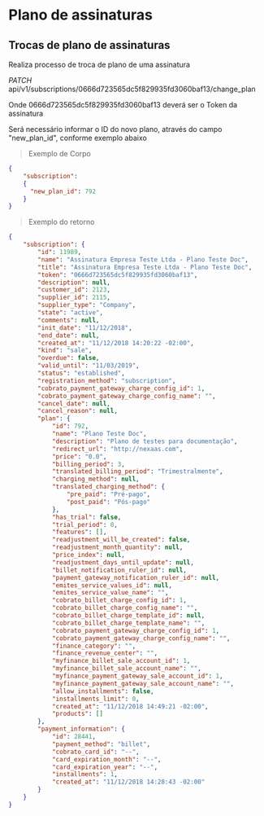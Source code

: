 # Plano de assinaturas


## Trocas de plano de assinaturas

Realiza processo de troca de plano de uma assinatura

<div class="api-endpoint">
  <div class="endpoint-data">
    <i class="label label-get">PATCH</i>
      api/v1/subscriptions/0666d723565dc5f829935fd3060baf13/change_plan
  </div>
</div>

Onde 0666d723565dc5f829935fd3060baf13 deverá ser o Token da assinatura

Será necessário informar o ID do novo plano, através do campo "new_plan_id", conforme exemplo
abaixo

> Exemplo de Corpo

```json
{
	"subscription":
	{
	  "new_plan_id": 792
	}
}
```

> Exemplo do retorno

```json
{
    "subscription": {
        "id": 11989,
        "name": "Assinatura Empresa Teste Ltda - Plano Teste Doc",
        "title": "Assinatura Empresa Teste Ltda - Plano Teste Doc",
        "token": "0666d723565dc5f829935fd3060baf13",
        "description": null,
        "customer_id": 2123,
        "supplier_id": 2115,
        "supplier_type": "Company",
        "state": "active",
        "comments": null,
        "init_date": "11/12/2018",
        "end_date": null,
        "created_at": "11/12/2018 14:20:22 -02:00",
        "kind": "sale",
        "overdue": false,
        "valid_until": "11/03/2019",
        "status": "established",
        "registration_method": "subscription",
        "cobrato_payment_gateway_charge_config_id": 1,
        "cobrato_payment_gateway_charge_config_name": "",
        "cancel_date": null,
        "cancel_reason": null,
        "plan": {
            "id": 792,
            "name": "Plano Teste Doc",
            "description": "Plano de testes para documentação",
            "redirect_url": "http://nexaas.com",
            "price": "0.0",
            "billing_period": 3,
            "translated_billing_period": "Trimestralmente",
            "charging_method": null,
            "translated_charging_method": {
                "pre_paid": "Pré-pago",
                "post_paid": "Pós-pago"
            },
            "has_trial": false,
            "trial_period": 0,
            "features": [],
            "readjustment_will_be_created": false,
            "readjustment_month_quantity": null,
            "price_index": null,
            "readjustment_days_until_update": null,
            "billet_notification_ruler_id": null,
            "payment_gateway_notification_ruler_id": null,
            "emites_service_values_id": null,
            "emites_service_value_name": "",
            "cobrato_billet_charge_config_id": 1,
            "cobrato_billet_charge_config_name": "",
            "cobrato_billet_charge_template_id": null,
            "cobrato_billet_charge_template_name": "",
            "cobrato_payment_gateway_charge_config_id": 1,
            "cobrato_payment_gateway_charge_config_name": "",
            "finance_category": "",
            "finance_revenue_center": "",
            "myfinance_billet_sale_account_id": 1,
            "myfinance_billet_sale_account_name": "",
            "myfinance_payment_gateway_sale_account_id": 1,
            "myfinance_payment_gateway_sale_account_name": "",
            "allow_installments": false,
            "installments_limit": 0,
            "created_at": "11/12/2018 14:49:21 -02:00",
            "products": []
        },
        "payment_information": {
            "id": 28441,
            "payment_method": "billet",
            "cobrato_card_id": "--",
            "card_expiration_month": "--",
            "card_expiration_year": "--",
            "installments": 1,
            "created_at": "11/12/2018 14:28:43 -02:00"
        }
    }
}
```